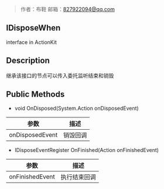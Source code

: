 >作者：布鞋     邮箱：827922094@qq.com

## IDisposeWhen

interface in ActionKit 

## Description

继承该接口的节点可以传入委托监听结束和销毁

## Public Methods

- void OnDisposed(System.Action onDisposedEvent)

| 参数            | 描述                 |
| --------------- | -------------------- |
| onDisposedEvent | 销毁回调 |


* IDisposeEventRegister OnFinished(Action onFinishedEvent)

| 参数            | 描述                 |
| --------------- | -------------------- |
| onFinishedEvent | 执行结束回调 |

